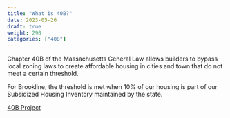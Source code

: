 ```yaml
---
title: "What is 40B?"
date: 2023-05-26
draft: true
weight: 290
categories: ["40B"]
---
```

Chapter 40B of the Massachusetts General Law allows builders to bypass local zoning laws to create affordable housing in cities and town that do not meet a certain threshold.

For Brookline, the threshold is met when 10% of our housing is part of our Subsidized Housing Inventory maintained by the state.

[40B Project](/posts/40b-project)